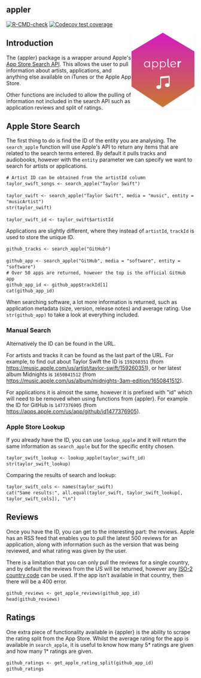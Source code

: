 
## appler

<!-- badges: start -->

[![R-CMD-check](https://github.com/ashbaldry/appler/workflows/R-CMD-check/badge.svg)](https://github.com/ashbaldry/appler/actions)
[![Codecov test coverage](https://codecov.io/gh/ashbaldry/appler/branch/main/graph/badge.svg)](https://app.codecov.io/gh/ashbaldry/appler?branch=main)
<!-- badges: end -->

<img src="man/img/appler.png" height="200" align="right"/>

## Introduction

The {appler} package is a wrapper around Apple's [App Store Search API](https://performance-partners.apple.com/search-api). This allows the user to pull information about artists, applications, and anything else available on iTunes or the Apple App Store.

Other functions are included to allow the pulling of information not included in the search API such as application reviews and split of ratings.

## Apple Store Search

The first thing to do is find the ID of the entity you are analysing. The `search_apple` function will use Apple's API to return any items that are related to the search terms entered. By default it pulls tracks and audiobooks, however with the `entity` parameter we can specify we want to search for artists or applications.

```{r search_artist}
# Artist ID can be obtained from the artistId column
taylor_swift_songs <- search_apple("Taylor Swift")

taylor_swift <- search_apple("Taylor Swift", media = "music", entity = "musicArtist")
str(taylor_swift)

taylor_swift_id <- taylor_swift$artistId
```

Applications are slightly different, where they instead of `artistId`, `trackId` is used to store the unique ID.

```{r search_app}
github_tracks <- search_apple("GitHub")

github_app <- search_apple("GitHub", media = "software", entity = "software")
# Over 50 apps are returned, however the top is the official GitHub app
github_app_id <- github_app$trackId[1]
cat(github_app_id)
```

When searching software, a lot more information is returned, such as application metadata (size, version, release notes) and average rating. Use `str(github_app)` to take a look at everything included.

### Manual Search

Alternatively the ID can be found in the URL. 

For artists and tracks it can be found as the last part of the URL. For example, to find out about Taylor Swift the ID is `159260351` (from https://music.apple.com/us/artist/taylor-swift/159260351), or her latest album Midnights is `1650841512` (from https://music.apple.com/us/album/midnights-3am-edition/1650841512).

For applications it is almost the same, however it is prefixed with "id" which will need to be removed when using functions from {appler}. For example the ID for GitHub is `1477376905` (from https://apps.apple.com/us/app/github/id1477376905).

### Apple Store Lookup

If you already have the ID, you can use `lookup_apple` and it will return the same information as `search_apple` but for the specific entity chosen.

```{r lookup}
taylor_swift_lookup <- lookup_apple(taylor_swift_id)
str(taylor_swift_lookup)
```

Comparing the results of search and lookup:

```{r lookup_comparison}
taylor_swift_cols <- names(taylor_swift)
cat("Same results:", all.equal(taylor_swift, taylor_swift_lookup[, taylor_swift_cols]), "\n")
```

## Reviews

Once you have the ID, you can get to the interesting part: the reviews. Apple has an RSS feed that enables you to pull the latest 500 reviews for an application, along with information such as the version that was being reviewed, and what rating was given by the user.

There is a limitation that you can only pull the reviews for a single country, and by default the reviews from the US will be returned, however any [ISO-2 country code](https://en.wikipedia.org/wiki/ISO_3166-1_alpha-2) can be used. If the app isn't available in that country, then there will be a 400 error.

```{r reviews}
github_reviews <- get_apple_reviews(github_app_id)
head(github_reviews)
```

## Ratings

One extra piece of functionality available in {appler} is the ability to scrape the rating split from
the App Store. Whilst the average rating for the app is available in `search_apple`, it is useful to know how many 5* ratings are given and how many 1* ratings are given.

```{r ratings}
github_ratings <- get_apple_rating_split(github_app_id)
github_ratings
```
